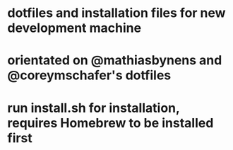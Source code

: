 # dotfiles and installation files for new development machine
# orientated on @mathiasbynens and @coreymschafer's dotfiles 
# run install.sh for installation, requires Homebrew to be installed first
